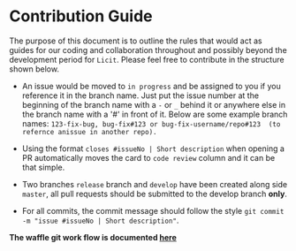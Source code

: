 # Contribution Guide

The purpose of this document is to outline the rules that would act as guides for our coding and collaboration throughout and possibly beyond the development period for `Licit`. Please feel free to contribute in the structure shown below.

  - An issue would be moved to `in progress` and be assigned to you if you reference it in the branch name. Just put the issue number at the beginning of the branch name with a `-` or `_` behind it or anywhere else in the branch name with a '#' in front of it. Below are some example branch names: `123-fix-bug, bug-fix#123 or bug-fix-username/repo#123  (to refernce anissue in another repo).`

  - Using the format `closes #issueNo | Short description` when opening a PR automatically moves the card to `code review` column and it can be that simple.


  - Two branches `release` branch and `develop` have been created along side `master`, all pull requests should be submitted to the develop branch **only**.
  
  - For all commits, the commit message should follow the style `git commit -m "issue #issueNo | Short description"`.

**The waffle git work flow is documented [here](https://github.com/waffleio/waffle.io/wiki/FAQs#note-to-gitflow-users)**